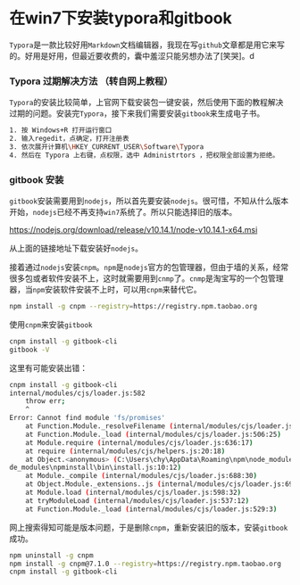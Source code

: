 # 在win7下安装typora和gitbook

`Typora`是一款比较好用`Markdown`文档编辑器，我现在写`github`文章都是用它来写的。好用是好用，但最近要收费的，囊中羞涩只能另想办法了[笑哭]。d

### Typora 过期解决方法 （转自网上教程）

`Typora`的安装比较简单，上官网下载安装包一键安装，然后使用下面的教程解决过期的问题。安装完`Typora`，接下来我们需要安装`gitbook`来生成电子书。

```bash
1. 按 Windows+R 打开运行窗口
2. 输入regedit，点确定，打开注册表
3. 依次展开计算机\HKEY_CURRENT_USER\Software\Typora
4. 然后在 Typora 上右键，点权限，选中 Administrtors ，把权限全部设置为拒绝。
```




### gitbook 安装

`gitbook`安装需要用到`nodejs`，所以首先要安装`nodejs`。很可惜，不知从什么版本开始，`nodejs`已经不再支持`win7`系统了。所以只能选择旧的版本。

https://nodejs.org/download/release/v10.14.1/node-v10.14.1-x64.msi

从上面的链接地址下载安装好`nodejs`。

接着通过`nodejs`安装`cnpm`。`npm`是`nodejs`官方的包管理器，但由于墙的关系，经常很多包或者软件安装不上，这时就需要用到`cnmp`了。`cnmp`是淘宝写的一个包管理器，当`npm`安装软件安装不上时，可以用`cnpm`来替代它。

```bash
npm install -g cnpm --registry=https://registry.npm.taobao.org
```

使用`cnpm`来安装`gitbook`

```bash
cnpm install -g gitbook-cli
gitbook -V
```

这里有可能安装出错：

```bash
cnpm install -g gitbook-cli
internal/modules/cjs/loader.js:582
    throw err;
    ^
Error: Cannot find module 'fs/promises'
    at Function.Module._resolveFilename (internal/modules/cjs/loader.js:580:15)
    at Function.Module._load (internal/modules/cjs/loader.js:506:25)
    at Module.require (internal/modules/cjs/loader.js:636:17)
    at require (internal/modules/cjs/helpers.js:20:18)
    at Object.<anonymous> (C:\Users\chy\AppData\Roaming\npm\node_modules\cnpm\n
de_modules\npminstall\bin\install.js:10:12)
    at Module._compile (internal/modules/cjs/loader.js:688:30)
    at Object.Module._extensions..js (internal/modules/cjs/loader.js:699:10)
    at Module.load (internal/modules/cjs/loader.js:598:32)
    at tryModuleLoad (internal/modules/cjs/loader.js:537:12)
    at Function.Module._load (internal/modules/cjs/loader.js:529:3)
```

网上搜索得知可能是版本问题，于是删除`cnpm`，重新安装旧的版本，安装`gitbook`成功。

```bash
npm uninstall -g cnpm
npm install -g cnpm@7.1.0 --registry=https://registry.npm.taobao.org
cnpm install -g gitbook-cli
```

